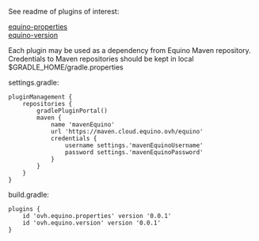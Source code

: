 See readme of plugins of interest:

[equino-properties](equino-properties/README.md)    
[equino-version](equino-version/README.md)  

Each plugin may be used as a dependency from Equino Maven repository. 
Credentials to Maven repositories should be kept in local $GRADLE_HOME/gradle.properties  

settings.gradle:
```
pluginManagement {
    repositories {
        gradlePluginPortal()
        maven {
            name 'mavenEquino'
            url 'https://maven.cloud.equino.ovh/equino'
            credentials {
                username settings.'mavenEquinoUsername'
                password settings.'mavenEquinoPassword'
            }
        }
    }
}
```
build.gradle:
```
plugins {
    id 'ovh.equino.properties' version '0.0.1'
    id 'ovh.equino.version' version '0.0.1'
}
```

